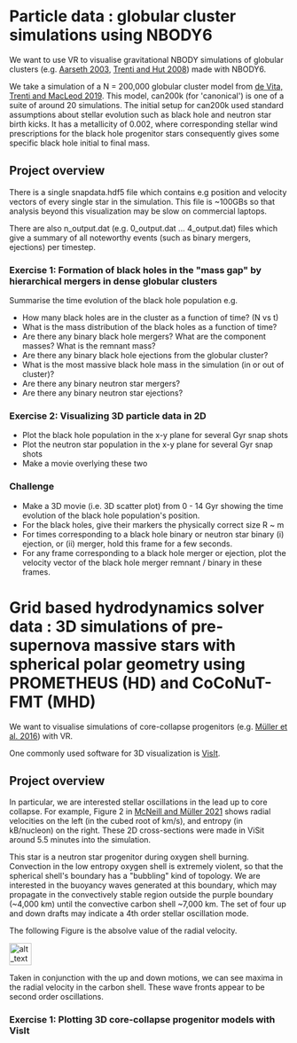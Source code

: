 # Particle data : globular cluster simulations using NBODY6

We want to use VR to visualise gravitational NBODY simulations of globular clusters (e.g. [Aarseth 2003](https://ui.adsabs.harvard.edu/abs/2003gnbs.book.....A/abstract), [Trenti and Hut 2008](https://arxiv.org/abs/0806.3950)) made with NBODY6.

We take a simulation of a N = 200,000 globular cluster model from [de Vita, Trenti and MacLeod 2019](https://ui.adsabs.harvard.edu/abs/2019MNRAS.485.5752D/abstract). This model, can200k (for 'canonical') is one of a suite of around 20 simulations. The initial setup for can200k used standard assumptions about stellar evolution such as black hole and neutron star birth kicks. It has a metallicity of 0.002, where corresponding stellar wind prescriptions for the black hole progenitor stars consequently gives some specific black hole initial to final mass.

## Project overview

There is a single snapdata.hdf5 file which contains e.g position and velocity vectors of every single star in the simulation. This file is ~100GBs so that analysis beyond this visualization may be slow on commercial laptops.

There are also n_output.dat (e.g. 0_output.dat ... 4_output.dat) files which give a summary of all noteworthy events (such as binary mergers, ejections) per timestep.

### Exercise 1: Formation of black holes in the "mass gap" by hierarchical mergers in dense globular clusters

Summarise the time evolution of the black hole population e.g.

- How many black holes are in the cluster as a function of time? (N vs t)
- What is the mass distribution of the black holes as a function of time?
- Are there any binary black hole mergers? What are the component masses? What is the remnant mass?
- Are there any binary black hole ejections from the globular cluster?
- What is the most massive black hole mass in the simulation (in or out of cluster)?
- Are there any binary neutron star mergers?
- Are there any binary neutron star ejections?

### Exercise 2: Visualizing 3D particle data in 2D

- Plot the black hole population in the x-y plane for several Gyr snap shots
- Plot the neutron star population in the x-y plane for several Gyr snap shots
- Make a movie overlying these two

### Challenge

- Make a 3D movie (i.e. 3D scatter plot) from 0 - 14 Gyr showing the time evolution of the black hole population's position.
- For the black holes, give their markers the physically correct size R ~ m
- For times corresponding to a black hole binary or neutron star binary (i) ejection, or (ii) merger, hold this frame for a few seconds.
- For any frame corresponding to a black hole merger or ejection, plot the velocity vector of the black hole merger remnant / binary in these frames.


# Grid based hydrodynamics solver data : 3D simulations of pre-supernova massive stars with spherical polar geometry using PROMETHEUS (HD) and CoCoNuT-FMT (MHD)

We want to visualise simulations of core-collapse progenitors (e.g. [Müller et al. 2016](https://ui.adsabs.harvard.edu/abs/2016ApJ...833..124M/abstract)) with VR.

One commonly used software for 3D visualization is [VisIt](https://visit-dav.github.io/visit-website/index.html).

## Project overview

In particular, we are interested stellar oscillations in the lead up to core collapse. For example, Figure 2 in [McNeill and Müller 2021](https://ui.adsabs.harvard.edu/abs/2020MNRAS.497.4644M/abstract) shows radial velocities on the left (in the cubed root of km/s), and entropy (in kB/nucleon) on the right. These 2D cross-sections were made in ViSit around 5.5 minutes into the simulation.

This star is a neutron star progenitor during oxygen shell burning. Convection in the low entropy oxygen shell is extremely violent, so that the spherical shell's boundary has a "bubbling" kind of topology. We are interested in the buoyancy waves generated at this boundary, which may propagate in the convectively stable region outside the purple boundary (~4,000 km) until the convective carbon shell ~7,000 km. The set of four up and down drafts may indicate a 4th order stellar oscillation mode.

The following Figure is the absolve value of the radial velocity.

[<img alt="alt_text" width="40px" src="{{ BASE_PATH }}/assets/images/convection-he3.png" />](https://github.com/mcneilllucy/mcneilllucy.github.io/blob/master/assets/images/convection-he3.png)

Taken in conjunction with the up and down motions, we can see maxima in the radial velocity in the carbon shell. These wave fronts appear to be second order oscillations.

### Exercise 1: Plotting 3D core-collapse progenitor models with VisIt
